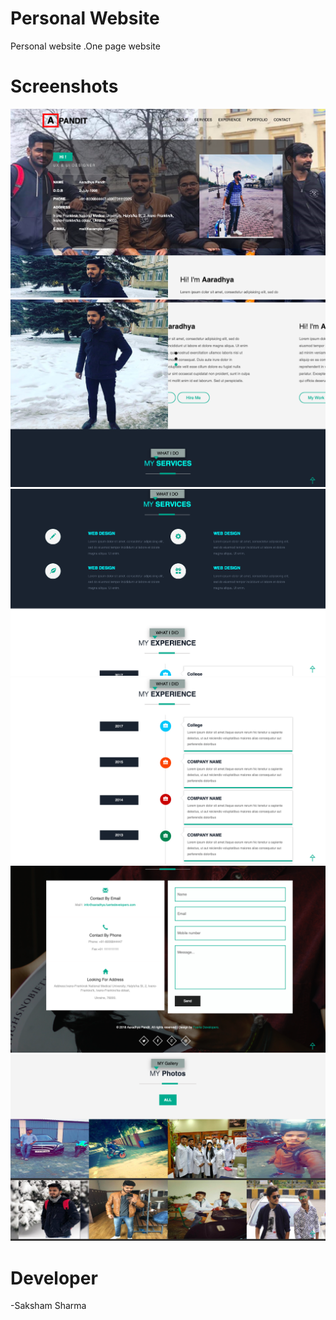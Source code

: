# Personal Website
Personal website .One page website
# Screenshots
<img src="6.png">
<img src="5.png">
<img src="4.png">
<img src="3.png">
<img src="2.png">
<img src="1.png">
<br>


# Developer
-Saksham Sharma
